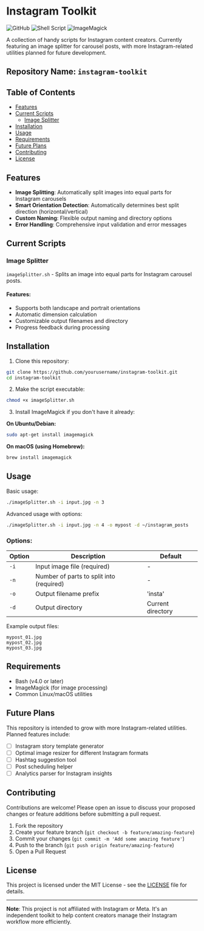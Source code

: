 # Instagram Toolkit

![GitHub](https://img.shields.io/badge/license-MIT-blue.svg)
![Shell Script](https://img.shields.io/badge/Shell_Script-121011?style=flat&logo=gnu-bash&logoColor=white)
![ImageMagick](https://img.shields.io/badge/ImageMagick-000000?style=flat&logo=imagemagick&logoColor=white)

A collection of handy scripts for Instagram content creators. Currently featuring an image splitter for carousel posts, with more Instagram-related utilities planned for future development.

## Repository Name: `instagram-toolkit`

## Table of Contents
- [Features](#features)
- [Current Scripts](#current-scripts)
  - [Image Splitter](#image-splitter)
- [Installation](#installation)
- [Usage](#usage)
- [Requirements](#requirements)
- [Future Plans](#future-plans)
- [Contributing](#contributing)
- [License](#license)

## Features

- **Image Splitting**: Automatically split images into equal parts for Instagram carousels
- **Smart Orientation Detection**: Automatically determines best split direction (horizontal/vertical)
- **Custom Naming**: Flexible output naming and directory options
- **Error Handling**: Comprehensive input validation and error messages

## Current Scripts

### Image Splitter

`imageSplitter.sh` - Splits an image into equal parts for Instagram carousel posts.

#### Features:
- Supports both landscape and portrait orientations
- Automatic dimension calculation
- Customizable output filenames and directory
- Progress feedback during processing

## Installation

1. Clone this repository:
```bash
git clone https://github.com/yourusername/instagram-toolkit.git
cd instagram-toolkit
```

2. Make the script executable:
```bash
chmod +x imageSplitter.sh
```

3. Install ImageMagick if you don't have it already:

**On Ubuntu/Debian:**
```bash
sudo apt-get install imagemagick
```

**On macOS (using Homebrew):**
```bash
brew install imagemagick
```

## Usage

Basic usage:
```bash
./imageSplitter.sh -i input.jpg -n 3
```

Advanced usage with options:
```bash
./imageSplitter.sh -i input.jpg -n 4 -o mypost -d ~/instagram_posts
```

### Options:
| Option | Description | Default |
|--------|-------------|---------|
| `-i`   | Input image file (required) | - |
| `-n`   | Number of parts to split into (required) | - |
| `-o`   | Output filename prefix | 'insta' |
| `-d`   | Output directory | Current directory |

Example output files:
```
mypost_01.jpg
mypost_02.jpg
mypost_03.jpg
```

## Requirements

- Bash (v4.0 or later)
- ImageMagick (for image processing)
- Common Linux/macOS utilities

## Future Plans

This repository is intended to grow with more Instagram-related utilities. Planned features include:

- [ ] Instagram story template generator
- [ ] Optimal image resizer for different Instagram formats
- [ ] Hashtag suggestion tool
- [ ] Post scheduling helper
- [ ] Analytics parser for Instagram insights

## Contributing

Contributions are welcome! Please open an issue to discuss your proposed changes or feature additions before submitting a pull request.

1. Fork the repository
2. Create your feature branch (`git checkout -b feature/amazing-feature`)
3. Commit your changes (`git commit -m 'Add some amazing feature'`)
4. Push to the branch (`git push origin feature/amazing-feature`)
5. Open a Pull Request

## License

This project is licensed under the MIT License - see the [LICENSE](LICENSE) file for details.

---

**Note**: This project is not affiliated with Instagram or Meta. It's an independent toolkit to help content creators manage their Instagram workflow more efficiently.
